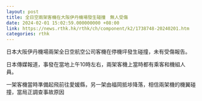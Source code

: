 ```yaml
---
layout: post
title: 全日空兩架客機在大阪伊丹機場發生碰撞　無人受傷
date: 2024-02-01 15:02:59.000000000 +08:00
link: https://news.rthk.hk/rthk/ch/component/k2/1738748-20240201.htm
categories: rthk
---
```


日本大阪伊丹機場兩架全日空航空公司客機在停機坪發生碰撞，未有受傷報告。

日本傳媒報道，事發在當地上午10時左右，兩架客機上當時都有乘客和機組人員。

一架客機當時準備起飛前往愛媛縣，另一架由福岡抵埗降落，相信兩架機的機翼碰撞，當局正調查事故原因
